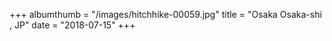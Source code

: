+++
albumthumb = "/images/hitchhike-00059.jpg"
title = "Osaka Osaka-shi , JP"
date = "2018-07-15"
+++
